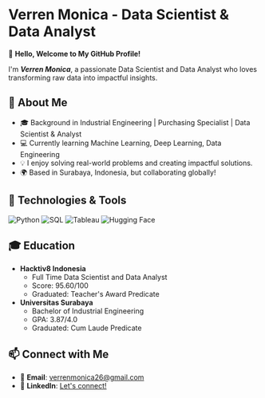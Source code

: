 # Verren Monica - Data Scientist & Data Analyst

👋 **Hello, Welcome to My GitHub Profile!**

I'm ***Verren Monica***, a passionate Data Scientist and Data Analyst who loves transforming raw data into impactful insights.  

## 🚀 About Me  
- 🎓 Background in Industrial Engineering | Purchasing Specialist | Data Scientist & Analyst
- 💻 Currently learning Machine Learning, Deep Learning, Data Engineering
- 💡 I enjoy solving real-world problems and creating impactful solutions.  
- 🌍 Based in Surabaya, Indonesia, but collaborating globally!  

## 🔧 Technologies & Tools  
![Python](https://img.shields.io/badge/-Python-3776AB?style=flat-square&logo=python&logoColor=white) 
![SQL](https://img.shields.io/badge/-SQL-336791?style=flat-square&logo=postgresql&logoColor=white) 
![Tableau](https://img.shields.io/badge/-Tableau-E97627?style=flat-square&logo=Tableau&logoColor=white)
![Hugging Face](https://img.shields.io/badge/-Hugging%20Face-FFD36E?style=flat-square&logo=HuggingFace&logoColor=black)

## 🎓 Education
- **Hacktiv8 Indonesia**   
  - Full Time Data Scientist and Data Analyst
  - Score: 95.60/100
  - Graduated: Teacher's Award Predicate
- **Universitas Surabaya** 
  - Bachelor of Industrial Engineering
  - GPA: 3.87/4.0  
  - Graduated: Cum Laude Predicate


## 📫 Connect with Me  
- 📝 **Email**: verrenmonica26@gmail.com
- 💼 **LinkedIn**: [Let's connect!](https://www.linkedin.com/in/verren-monica/)

